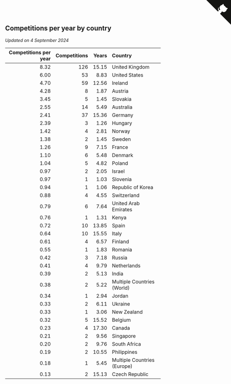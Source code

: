 ## Competitions per year by country

*Updated on  4 September 2024*

| Competitions per year | Competitions | Years | Country |
| ---: | ---: | ---: | :--- |
| 8.32 | 126 | 15.15 | United Kingdom |
| 6.00 | 53 | 8.83 | United States |
| 4.70 | 59 | 12.56 | Ireland |
| 4.28 | 8 | 1.87 | Austria |
| 3.45 | 5 | 1.45 | Slovakia |
| 2.55 | 14 | 5.49 | Australia |
| 2.41 | 37 | 15.36 | Germany |
| 2.39 | 3 | 1.26 | Hungary |
| 1.42 | 4 | 2.81 | Norway |
| 1.38 | 2 | 1.45 | Sweden |
| 1.26 | 9 | 7.15 | France |
| 1.10 | 6 | 5.48 | Denmark |
| 1.04 | 5 | 4.82 | Poland |
| 0.97 | 2 | 2.05 | Israel |
| 0.97 | 1 | 1.03 | Slovenia |
| 0.94 | 1 | 1.06 | Republic of Korea |
| 0.88 | 4 | 4.55 | Switzerland |
| 0.79 | 6 | 7.64 | United Arab Emirates |
| 0.76 | 1 | 1.31 | Kenya |
| 0.72 | 10 | 13.85 | Spain |
| 0.64 | 10 | 15.55 | Italy |
| 0.61 | 4 | 6.57 | Finland |
| 0.55 | 1 | 1.83 | Romania |
| 0.42 | 3 | 7.18 | Russia |
| 0.41 | 4 | 9.79 | Netherlands |
| 0.39 | 2 | 5.13 | India |
| 0.38 | 2 | 5.22 | Multiple Countries (World) |
| 0.34 | 1 | 2.94 | Jordan |
| 0.33 | 2 | 6.11 | Ukraine |
| 0.33 | 1 | 3.06 | New Zealand |
| 0.32 | 5 | 15.52 | Belgium |
| 0.23 | 4 | 17.30 | Canada |
| 0.21 | 2 | 9.56 | Singapore |
| 0.20 | 2 | 9.76 | South Africa |
| 0.19 | 2 | 10.55 | Philippines |
| 0.18 | 1 | 5.45 | Multiple Countries (Europe) |
| 0.13 | 2 | 15.13 | Czech Republic |


<a href="https://github.com/simonkellly/wca_statistics_ireland" class="github-corner" aria-label="View source on Github"><svg width="80" height="80" viewBox="0 0 250 250" style="fill:#151513; color:#fff; position: absolute; top: 0; border: 0; right: 0;" aria-hidden="true"><path d="M0,0 L115,115 L130,115 L142,142 L250,250 L250,0 Z"></path><path d="M128.3,109.0 C113.8,99.7 119.0,89.6 119.0,89.6 C122.0,82.7 120.5,78.6 120.5,78.6 C119.2,72.0 123.4,76.3 123.4,76.3 C127.3,80.9 125.5,87.3 125.5,87.3 C122.9,97.6 130.6,101.9 134.4,103.2" fill="currentColor" style="transform-origin: 130px 106px;" class="octo-arm"></path><path d="M115.0,115.0 C114.9,115.1 118.7,116.5 119.8,115.4 L133.7,101.6 C136.9,99.2 139.9,98.4 142.2,98.6 C133.8,88.0 127.5,74.4 143.8,58.0 C148.5,53.4 154.0,51.2 159.7,51.0 C160.3,49.4 163.2,43.6 171.4,40.1 C171.4,40.1 176.1,42.5 178.8,56.2 C183.1,58.6 187.2,61.8 190.9,65.4 C194.5,69.0 197.7,73.2 200.1,77.6 C213.8,80.2 216.3,84.9 216.3,84.9 C212.7,93.1 206.9,96.0 205.4,96.6 C205.1,102.4 203.0,107.8 198.3,112.5 C181.9,128.9 168.3,122.5 157.7,114.1 C157.9,116.9 156.7,120.9 152.7,124.9 L141.0,136.5 C139.8,137.7 141.6,141.9 141.8,141.8 Z" fill="currentColor" class="octo-body"></path></svg></a><style>.github-corner:hover .octo-arm{animation:octocat-wave 560ms ease-in-out}@keyframes octocat-wave{0%,100%{transform:rotate(0)}20%,60%{transform:rotate(-25deg)}40%,80%{transform:rotate(10deg)}}@media (max-width:500px){.github-corner:hover .octo-arm{animation:none}.github-corner .octo-arm{animation:octocat-wave 560ms ease-in-out}}</style>
